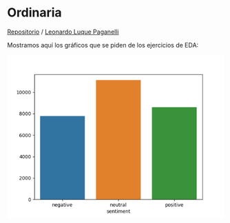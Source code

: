 # Ordinaria

[Repositorio](https://github.com/LeonardoLLP/ordinaria) / [Leonardo Luque Paganelli](https://github.com/LeonardoLLP)

Mostramos aquí los gráficos que se piden de los ejercicios de EDA:

![Imagen1](https://github.com/LeonardoLLP/ordinaria/blob/main/barplot.png)